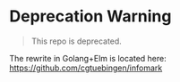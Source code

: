 # Deprecation Warning

> This repo is deprecated. 

The rewrite in Golang+Elm is located here:
https://github.com/cgtuebingen/infomark
